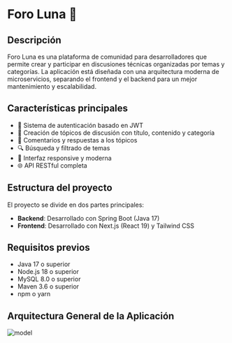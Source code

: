 # Foro Luna 🌙

## Descripción

Foro Luna es una plataforma de comunidad para desarrolladores que permite crear y participar en discusiones técnicas organizadas por temas y categorías. La aplicación está diseñada con una arquitectura moderna de microservicios, separando el frontend y el backend para un mejor mantenimiento y escalabilidad.

## Características principales

- 👤 Sistema de autenticación basado en JWT
- 📝 Creación de tópicos de discusión con título, contenido y categoría
- 💬 Comentarios y respuestas a los tópicos
- 🔍 Búsqueda y filtrado de temas
- 📱 Interfaz responsive y moderna
- 🌐 API RESTful completa

## Estructura del proyecto

El proyecto se divide en dos partes principales:

- **Backend**: Desarrollado con Spring Boot (Java 17)
- **Frontend**: Desarrollado con Next.js (React 19) y Tailwind CSS

## Requisitos previos

- Java 17 o superior
- Node.js 18 o superior
- MySQL 8.0 o superior
- Maven 3.6 o superior
- npm o yarn



## Arquitectura General de la Aplicación
![model](./arquitectura.png)

 


